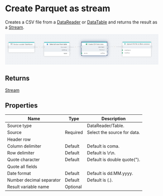 # Create Parquet as stream

Creates a CSV file from a [DataReader](https://learn.microsoft.com/en-us/dotnet/api/system.data.idatareader) or [DataTable](https://learn.microsoft.com/en-us/dotnet/api/system.data.datatable) and returns the result as a [Stream](https://learn.microsoft.com/en-us/dotnet/api/system.io.stream).


![img](../../../../images/flow/create-csv-as-stream.png)

## Returns

[Stream](https://learn.microsoft.com/en-us/dotnet/api/system.io.stream)


## Properties

| Name             | Type      |Description                                             |
|------------------|-----------|--------------------------------------------------------|
| Source type       |   | DataReader/Table.       |
| Source | Required  | Select the source for data. |
| Header row |  |  |
| Column delimiter | Default | Default is coma. |
| Row delimiter | Default | Default is \\r\\n.  |
| Quote character | Default | Default is double quote("). |
| Quote all fields |  |  |
| Date format | Default | Default is dd.MM.yyyy. |
| Number decimal separator | Default | Default is (.). |
| Result variable name | Optional |  |